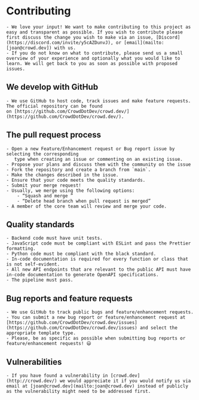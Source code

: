 # Contributing  
	- We love your input! We want to make contributing to this project as easy and transparent as possible. If you wish to contribute please first discuss the change you wish to make via an issue, [Discord](https://discord.com/invite/y5cAZDunvJ), or [email](mailto:[joan@crowd.dev]) with us.  
	- If you do not know on what to contribute, please send us a small overview of your experience and optionally what you would like to learn. We will get back to you as soon as possible with proposed issues.  
## We develop with GitHub  
	- We use GitHub to host code, track issues and make feature requests. The official repository can be found on [https://github.com/CrowdDotDev/crowd.dev/](https://github.com/CrowdDotDev/crowd.dev/).  
## The pull request process  
	- Open a new Feature/Enhancement request or Bug report issue by selecting the corresponding  
	   type when creating an issue or commenting on an existing issue.  
	- Propose your plans and discuss them with the community on the issue  
	- Fork the repository and create a branch from `main`.  
	- Make the changes described in the issue.  
	- Ensure that your code meets the quality standards.  
	- Submit your merge request!  
	- Usually, we merge using the following options:  
		- “Squash and merge ”  
		- “Delete head branch when pull request is merged”  
	- A member of the core team will review and merge your code.  
## Quality standards  
	- Backend code must have unit tests.  
	- JavaScript code must be compliant with ESLint and pass the Prettier formatting.  
	- Python code must be compliant with the black standard.  
	- In-code documentation is required for every function or class that is not self-evident.  
	- All new API endpoints that are relevant to the public API must have in-code documentation to generate OpenAPI specifications.  
	- The pipeline must pass.  
## Bug reports and feature requests  
	- We use GitHub to track public bugs and feature/enhancement requests.  
	- You can submit a new bug report or feature/enhancement request at [https://github.com/CrowdDotDev/crowd.dev/issues](https://github.com/CrowdDotDev/crowd.dev/issues) and select the appropriate template type.  
	- Please, be as specific as possible when submitting bug reports or feature/enhancement requests! 😃  
## Vulnerabilities  
	- If you have found a vulnerability in [crowd.dev](http://crowd.dev/) we would appreciate it if you would notify us via email at [joan@crowd.dev](mailto:joan@crowd.dev) instead of publicly as the vulnerability might need to be addressed first.
